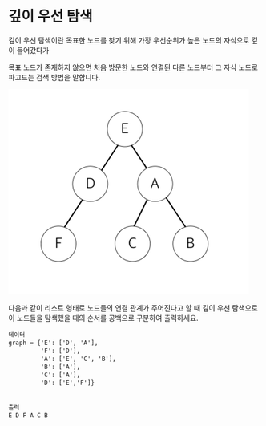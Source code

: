 # 깊이 우선 탐색

깊이 우선 탐색이란 목표한 노드를 찾기 위해 가장 우선순위가 높은 노드의 자식으로 깊이 들어갔다가

목표 노드가 존재하지 않으면 처음 방문한 노드와 연결된 다른 노드부터 그 자식 노드로 파고드는 검색 방법을 말합니다.

![깊이 우선 탐색](depthFirst.png)

다음과 같이 리스트 형태로 노드들의 연결 관계가 주어진다고 할 때 깊이 우선 탐색으로 이 노드들을 탐색했을 때의 순서를 공백으로 구분하여 출력하세요.

```text
데이터
graph = {'E': ['D', 'A'],
         'F': ['D'],
         'A': ['E', 'C', 'B'],
         'B': ['A'],
         'C': ['A'],
         'D': ['E','F']}


출력
E D F A C B
```
